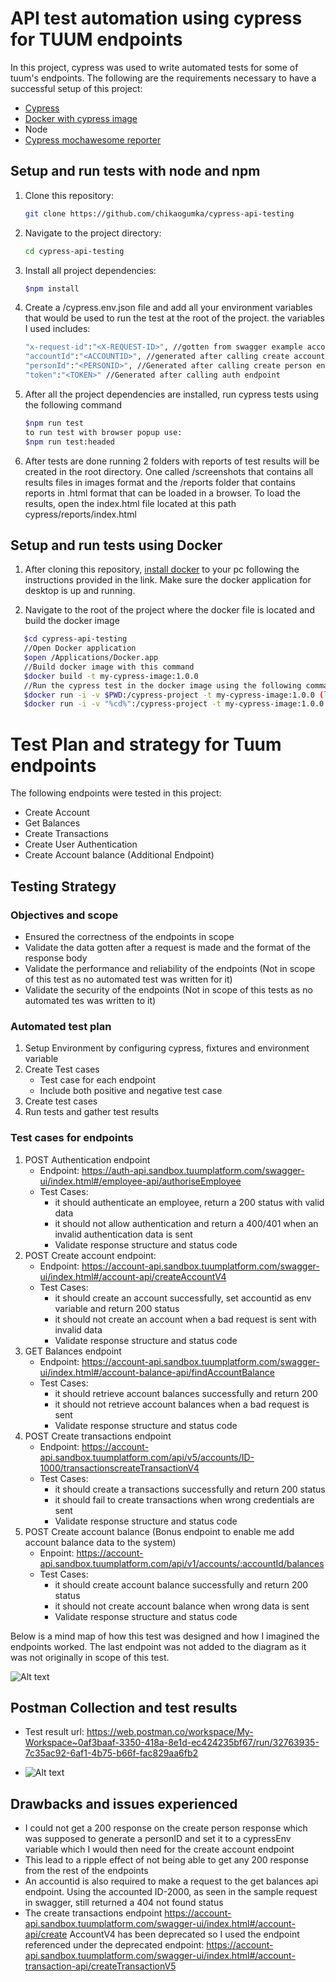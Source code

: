 # API test automation using cypress for TUUM endpoints
In this project, cypress was used to write automated tests for some of tuum's endpoints. The following are the requirements necessary to have a successful setup of this project:

- [Cypress](https://docs.cypress.io/guides/getting-started/installing-cypress)
- [Docker with cypress image](https://github.com/cypress-io/cypress-docker-images)
- Node
- [Cypress mochawesome reporter](https://www.npmjs.com/package/cypress-mochawesome-reporter)

## Setup and run tests with node and npm
1. Clone this repository:
   ```bash
   git clone https://github.com/chikaogumka/cypress-api-testing
   ```
2. Navigate to the project directory:

   ```bash
   cd cypress-api-testing
   ```
3. Install all project dependencies:
   ```bash
   $npm install
   ```
3. Create a /cypress.env.json file and add all your environment variables that would be used to run the test at the root of the project. the variables I used includes:
    ```bash
    "x-request-id":"<X-REQUEST-ID>", //gotten from swagger example account-api endpoint
    "accountId":"<ACCOUNTID>", //generated after calling create account endpoint
    "personId":"<PERSONID>", //Generated after calling create person endpoint
    "token":"<TOKEN>" //Generated after calling auth endpoint
    ```
4. After all the project dependencies are installed, run cypress tests using the following command
    ```bash
   $npm run test 
   to run test with browser popup use:
   $npm run test:headed
   ```
5. After tests are done running 2 folders with reports of test results will be created in the root directory. One called /screenshots that contains all results files in images format and the /reports folder that contains reports in .html format that can be loaded in a browser. To load the results, open the index.html file located at this path cypress/reports/index.html

## Setup and run tests using Docker
1. After cloning this repository, [install docker](https://docs.docker.com/engine/install/) to your pc following the instructions provided in the link. Make sure the docker application for desktop is up and running.

2. Navigate to the root of the project where the docker file is located and build the docker image
```bash
   $cd cypress-api-testing
   //Open Docker application
   $open /Applications/Docker.app
   //Build docker image with this command
   $docker build -t my-cypress-image:1.0.0
   //Run the cypress test in the docker image using the following command which also prints test results to your project folder
   $docker run -i -v $PWD:/cypress-project -t my-cypress-image:1.0.0 (linux on a macbook)
   $docker run -i -v "%cd%":/cypress-project -t my-cypress-image:1.0.0 (on windows)
   ```

# Test Plan and strategy for Tuum endpoints

The following endpoints were tested in this project:
- Create Account
- Get Balances
- Create Transactions
- Create User Authentication
- Create Account balance (Additional Endpoint)

## Testing Strategy
### Objectives and scope
- Ensured the correctness of the endpoints in scope
- Validate the data gotten after a request is made and the format of the response body
- Validate the performance and reliability of the endpoints (Not in scope of this test as no automated test was written for it)
- Validate the security of the endpoints (Not in scope of this tests as no automated tes was written to it)

### Automated test plan
1. Setup Environment by configuring cypress, fixtures and environment variable
2. Create Test cases
    - Test case for each endpoint
    - Include both positive and negative test case
3. Create test cases
4. Run tests and gather test results

### Test cases for endpoints
1. POST Authentication endpoint
    - Endpoint: https://auth-api.sandbox.tuumplatform.com/swagger-ui/index.html#/employee-api/authoriseEmployee
    - Test Cases:
        - it should authenticate an employee, return a 200 status with valid data
        - it should not allow authentication and return a 400/401 when an invalid authentication data is sent
        - Validate response structure and status code
2. POST Create account endpoint:
    - Endpoint: https://account-api.sandbox.tuumplatform.com/swagger-ui/index.html#/account-api/createAccountV4
    - Test Cases:
        - it should create an account successfully, set accountid as env variable and return 200 status
        - it should not create an account when a bad request is sent with invalid data
        - Validate response structure and status code
3. GET Balances endpoint
    - Endpoint: https://account-api.sandbox.tuumplatform.com/swagger-ui/index.html#/account-balance-api/findAccountBalance
    - Test Cases:
        - it should retrieve account balances successfully and return 200
        - it should not retrieve account balances when a bad request is sent
        - Validate response structure and status code
4. POST Create transactions endpoint
    - Endpoint: https://account-api.sandbox.tuumplatform.com/api/v5/accounts/ID-1000/transactionscreateTransactionV4
    - Test Cases:
        - it should create a transactions successfully and return 200 status
        - it should fail to create transactions when wrong credentials are sent
        - Validate response structure and status code
5. POST Create account balance (Bonus endpoint to enable me add account balance data to the system)
    - Enpoint: https://account-api.sandbox.tuumplatform.com/api/v1/accounts/:accountId/balances
    - Test Cases:
        - it should create account balance successfully and return 200 status
        - it should not create account balance when wrong data is sent
        - Validate response structure and status code

Below is a mind map of how this test was designed and how I imagined the endpoints worked. The last endpoint was not added to the diagram as it was not originally in scope of this test.

![Alt text](images/test-flow-chat.png)

## Postman Collection and test results
- Test result url: https://web.postman.co/workspace/My-Workspace~0af3baaf-3350-418a-8e1d-ec424235bf67/run/32763935-7c35ac92-6af1-4b75-b66f-fac829aa6fb2

- ![Alt text](images/postman-test-result.png)

## Drawbacks and issues experienced
- I could not get a 200 response on the create person response which was supposed to generate a personID and set it to a cypressEnv variable which I would then need for the create account endpoint
- This lead to a ripple effect of not being able to get any 200 response from the rest of the endpoints
- An accountid is also required to make a request to the get balances api endpoint. Using the accounted ID-2000, as seen in the sample request in swagger, still returned a 404 not found status
- The create transactions endpoint https://account-api.sandbox.tuumplatform.com/swagger-ui/index.html#/account-api/create
 AccountV4 has been deprecated so I used the endpoint referenced under the deprecated endpoint: https://account-api.sandbox.tuumplatform.com/swagger-ui/index.html#/account-transaction-api/createTransactionV5
